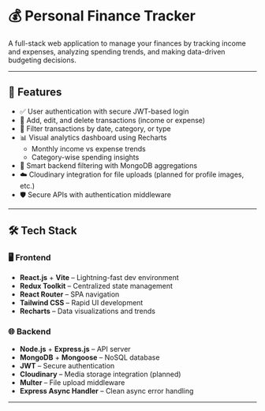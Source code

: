 # 💰 Personal Finance Tracker

A full-stack web application to manage your finances by tracking income and expenses, analyzing spending trends, and making data-driven budgeting decisions.

---

## 🧩 Features

- ✅ User authentication with secure JWT-based login
- 💸 Add, edit, and delete transactions (income or expense)
- 📅 Filter transactions by date, category, or type
- 📊 Visual analytics dashboard using Recharts
  - Monthly income vs expense trends
  - Category-wise spending insights
- 🧠 Smart backend filtering with MongoDB aggregations
- ☁️ Cloudinary integration for file uploads (planned for profile images, etc.)
- 🛡️ Secure APIs with authentication middleware

---

## 🛠️ Tech Stack

### 🖥️ Frontend
- **React.js** + **Vite** – Lightning-fast dev environment
- **Redux Toolkit** – Centralized state management
- **React Router** – SPA navigation
- **Tailwind CSS** – Rapid UI development
- **Recharts** – Data visualizations and trends

### 🌐 Backend
- **Node.js** + **Express.js** – API server
- **MongoDB** + **Mongoose** – NoSQL database
- **JWT** – Secure authentication
- **Cloudinary** – Media storage integration (planned)
- **Multer** – File upload middleware
- **Express Async Handler** – Clean async error handling

---

